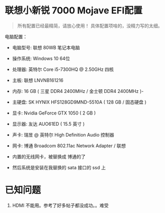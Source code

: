 # 联想小新锐 7000 Mojave EFI配置

> 所有配置已经最精简，请放心使用！
> 具体配置项啥的，没精力写的太细。

电脑配置：

- 电脑型号: 联想 80WB 笔记本电脑
- 操作系统: Windows 10 64位

-  处理器: 英特尔 Core i5-7300HQ @ 2.50GHz 四核
-    主板: 联想 LNVNB161216
-    内存: 16 GB ( 三星 DDR4 2400MHz / 金士顿 DDR4 2400MHz )-
-  主硬盘: SK HYNIX HFS128GD9MND-5510A ( 128 GB / 固态硬盘 )
-    显卡: Nvidia GeForce GTX 1050 ( 2 GB )
-  显示器: 友达 AUO61ED ( 15.5 英寸  )
-    声卡: 瑞昱  @ 英特尔 High Definition Audio 控制器
-    网卡: 博通 Broadcom 802.11ac Network Adapter / 联想

- 内置的无线网卡，被替换成 博通的了
- 然后系统是安装在我替换的 sata 接口的 ssd 上

# 已知问题
1. HDMI 不能用。参考了好多帖子都没成功。。难受

